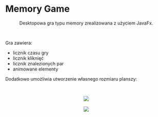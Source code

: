 # Memory Game

<p align="center">
Desktopowa gra typu memory zrealizowana z użyciem JavaFx.
</p>
</br>

Gra zawiera:
- licznik czasu gry
- licznik kliknięć
- licznik znalezionych par
- animowane elementy

Dodatkowo umożliwia utworzenie własnego rozmiaru planszy:

</br>
<p align="center">
<img src="https://i.ibb.co/WszMPDw/Zrzut-ekranu-z-2018-12-05-18-37-59.png">
</br></br>
<img src="https://i.ibb.co/Qcb3WNB/Zrzut-ekranu-z-2018-12-05-18-34-34.png"> 
</p>

